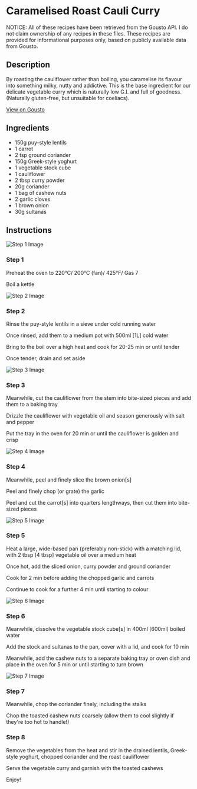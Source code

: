 # Caramelised Roast Cauli Curry

NOTICE: All of these recipes have been retrieved from the Gousto API. I do not claim ownership of any recipes in these files. These recipes are provided for informational purposes only, based on publicly available data from Gousto.

## Description

By roasting the cauliflower rather than boiling, you caramelise its flavour into something milky, nutty and addictive. This is the base ingredient for our delicate vegetable curry which is naturally low G.I. and full of goodness. (Naturally gluten-free, but unsuitable for coeliacs).

[View on Gousto](https://www.gousto.co.uk/recipes/cookbook/caramelised-roast-cauli-curry)

## Ingredients

- 150g puy-style lentils
- 1 carrot
- 2 tsp ground coriander
- 150g Greek-style yoghurt
- 1 vegetable stock cube
- 1 cauliflower
- 2 tbsp curry powder
- 20g coriander 
- 1 bag of cashew nuts
- 2 garlic cloves
- 1 brown onion
- 30g sultanas

## Instructions

![Step 1 Image](https://production-media.gousto.co.uk/cms/recipe-step-image/377.step-1-x200.jpg)

### Step 1

Preheat the oven to 220&deg;C/ 200&deg;C (fan)/ 425&deg;F/ Gas 7


Boil a kettle

![Step 2 Image](https://production-media.gousto.co.uk/cms/recipe-step-image/377.step-2-x200.jpg)

### Step 2

Rinse the puy-style&nbsp;lentils in a sieve under cold running water


Once rinsed,&nbsp;add them to a medium pot with 500ml<span class="text-danger"> [1L]</span>&nbsp;cold water


Bring to the boil over a high heat and cook for 20-25 min or until tender


Once tender, drain and set aside

![Step 3 Image](https://production-media.gousto.co.uk/cms/recipe-step-image/377.step-3-x200.jpg)

### Step 3

Meanwhile, cut the cauliflower from the stem into bite-sized pieces and add them to a baking tray&nbsp;


Drizzle the cauliflower with vegetable oil and season generously with salt and pepper


Put the tray in the oven for 20 min or until the cauliflower is golden and crisp

![Step 4 Image](https://production-media.gousto.co.uk/cms/recipe-step-image/377.step-4-x200.jpg)

### Step 4

Meanwhile, peel and finely slice the brown&nbsp;onion<span class="text-danger">[s]</span>


Peel and finely chop (or grate) the garlic&nbsp;


Peel and cut the carrot<span class="text-danger">[s]</span>&nbsp;into quarters lengthways, then cut them into bite-sized pieces

![Step 5 Image](https://production-media.gousto.co.uk/cms/recipe-step-image/377.step-5-x200.jpg)

### Step 5

Heat a large, wide-based pan (preferably non-stick) with a matching lid, with 2 tbsp <span class="text-danger">[4 tbsp]</span>&nbsp;vegetable oil over a medium heat


Once hot, add the sliced onion, curry powder and ground coriander


Cook for 2 min before adding the chopped garlic and carrots


Continue to cook for a further 4 min until starting to colour

![Step 6 Image](https://production-media.gousto.co.uk/cms/recipe-step-image/377.step-6-x200.jpg)

### Step 6

Meanwhile, dissolve&nbsp;the vegetable stock cube<span class="text-danger">[s]</span>&nbsp;in 400ml <span class="text-danger">[600ml]</span>&nbsp;boiled water


Add the stock and sultanas to the pan, cover with a lid, and cook for 10 min


Meanwhile, add the cashew nuts to a separate&nbsp;baking tray&nbsp;or oven dish and place in the oven for 5 min or until starting to turn brown

![Step 7 Image](https://production-media.gousto.co.uk/cms/recipe-step-image/377.step-7-x200.jpg)

### Step 7

Meanwhile, chop the coriander finely, including the stalks


Chop&nbsp;the toasted cashew nuts coarsely (allow them to cool slightly if they're too hot to handle!)

### Step 8

Remove the vegetables from the heat and stir in the drained lentils, Greek-style yoghurt, chopped coriander and the roast cauliflower


Serve the vegetable curry and garnish with the toasted cashews


Enjoy!

